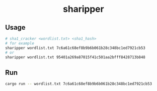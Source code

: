 <h1 align="center">sharipper</h1>

## Usage

```sh
# sha1_cracker <wordlist.txt> <sha1_hash>
# for example
sharipper wordlist.txt 7c6a61c68ef8b9b6b061b28c348bc1ed7921cb53
# or
sharipper wordlist.txt 95401a269a87015f41c501aa2bfff8428713b848
```

## Run

```sh
cargo run -- wordlist.txt 7c6a61c68ef8b9b6b061b28c348bc1ed7921cb53
```